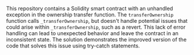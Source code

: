 This repository contains a Solidity smart contract with an unhandled exception in the ownership transfer function. The `transferOwnership` function calls `_transferOwnership`, but doesn't handle potential issues that could arise within `_transferOwnership`, such as a revert. This lack of error handling can lead to unexpected behavior and leave the contract in an inconsistent state. The solution demonstrates the improved version of the code that solves this issue using try-catch statements.